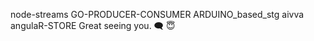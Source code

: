 node-streams
GO-PRODUCER-CONSUMER
ARDUINO_based_stg
aivva
angulaR-STORE
Great seeing you.
:left_speech_bubble:
:innocent:
